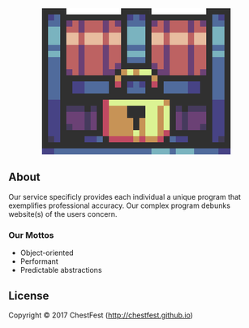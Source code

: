 <html><div align="center"><center><img src="/Display/Images/ChestFest.gif" style="w3-image" id="img" alt="Chest"></center></div></html>


## About
Our service specificly provides each individual a unique program that exemplifies professional accuracy. Our complex program debunks website(s) of the users concern.
### Our Mottos
- Object-oriented
- Performant
- Predictable abstractions

## License
Copyright © 2017 ChestFest (http://chestfest.github.io)


